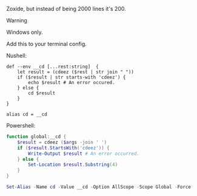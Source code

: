 Zoxide, but instead of being 2000 lines it's 200.

> [!WARNING]  
> Windows only.

Add this to your terminal config.

Nushell:

```shell
def --env __cd [...rest:string]  {
    let result = (cdeez ($rest | str join " "))
    if ($result | str starts-with 'cdeez') {
        echo $result # An error occured.
    } else {
        cd $result
    }
}

alias cd = __cd
```

Powershell: 

```powershell
function global:__cd {
    $result = cdeez ($args -join ' ')
    if ($result.StartsWith('cdeez')) {
        Write-Output $result # An error occurred.
    } else {
        Set-Location $result.Substring(4)
    }
}

Set-Alias -Name cd -Value __cd -Option AllScope -Scope Global -Force
```